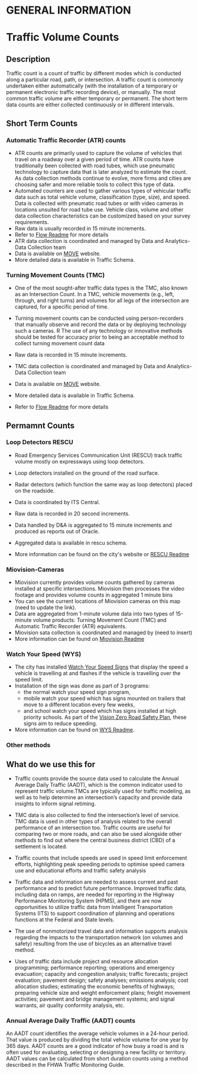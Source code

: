 


# **GENERAL INFORMATION**




# **Traffic Volume Counts**



## **Description**
 Traffic count is a count of traffic by different modes which is conducted along a particular road, path, or intersection. A traffic count is commonly undertaken either automatically (with the installation of a temporary or permanent electronic traffic recording device), or manually. The most common traffic volume are either temporary  or permanent. The short term data counts are either collected continuously or in different intervals.
 
 ## **Short Term Counts**

### **Automatic Traffic Recorder (ATR) counts**

- ATR counts are primarily used to capture the volume of vehicles that travel on a roadway over a given period of time. ATR counts have traditionally been collected with road tubes, which use pneumatic technology to capture data that is later analyzed to estimate the count. As data collection methods continue to evolve, more firms and cities are choosing safer and more reliable tools to collect this type of data.
- Automated counters are used to gather various types of vehicular traffic data such as total vehicle volume, classification (type, size), and speed. Data is collected with pneumatic road tubes or with video cameras in locations unsuited for road tube use. Vehicle class, volume and other data collection characteristics can be customized based on your survey requirements.
- Raw data is usually recorded in 15 minute increments.
- Refer to [Flow Readme](https://github.com/CityofToronto/bdit_data-sources/blob/master/volumes/README.md) for more details 
- ATR  data collection is coordinated and managed by Data and Analytics- Data Collection team
- Data is available on [MOVE](https://move.intra.prod-toronto.ca/view/) website.
- More detailed data is available in Traffic Schema.

### **Turning Movement Counts (TMC)**
- One of the most sought-after traffic data types is the TMC, also known as an Intersection Count. In a TMC, vehicle movements (e.g., left, through, and right turns) and volumes for all legs of the intersection are captured, for a specific period of time.

- Turning movement counts can be conducted using person-recorders that manually observe and record the data or by deploying technology such a cameras. R
The use of any technology or innovative methods should be tested for accuracy prior to being an acceptable
method to collect turning movement count data

- Raw data is recorded in 15 minute increments.
- TMC data collection is coordinated and managed by Data and Analytics- Data Collection team
- Data is available on [MOVE](https://move.intra.prod-toronto.ca/view/) website.
- More detailed data is available in Traffic Schema.
- Refer to [Flow Readme](https://github.com/CityofToronto/bdit_data-sources/blob/master/volumes/README.md) for more details  

 ## **Permamnt  Counts**

### **Loop Detectors RESCU**
- Road Emergency Services Communication Unit (RESCU) track traffic volume mostly on expressways using loop detectors. 

- Loop detectors installed on the ground of the road surface.
- Radar detectors (which function the same way as loop detectors) placed on the roadside. 
- Data is coordinated by ITS Central.
- Raw data is recorded in 20 second increments. 
- Data handled by D&A is aggregated to 15 minute increments and produced as reports out of Oracle. 
- Aggregated data is available in rescu schema.
- More information can be found on the city's website or [RESCU Readme](https://github.com/CityofToronto/bdit_data-sources/blob/master/volumes/rescu/README.md)



### **Miovision-Cameras**
- Miovision currently provides volume counts gathered by cameras installed at specific intersections. Miovision then processes the video footage and provides volume counts in aggregated 1 minute bins
- You can see the current locations of Miovision cameras on this map (need to update the link).
- Data are aggregated from 1-minute volume data into two types of 15-minute volume products: Turning Movement Count (TMC) and Automatic Traffic Recorder (ATR) equivalents. 
- Miovision sata collection is coordinated and managed by (need to insert)
- More information can be found on [Miovision Readme](https://github.com/CityofToronto/bdit_data-sources/blob/master/volumes/miovision/README.md)

### Watch Your Speed (WYS)
- The city has installed [Watch Your Speed Signs](https://www.toronto.ca/services-payments/streets-parking-transportation/road-safety/vision-zero/safety-initiatives/initiatives/watch-your-speed-program/) that display the speed a vehicle is travelling at and flashes if the vehicle is travelling over the speed limit.
- Installation of the sign was done as part of 3 programs: 
  - the normal watch your speed sign program,
  - mobile watch your speed which has signs mounted on trailers that move to a different location every few weeks, 
  - and school watch your speed which has signs installed at high priority schools. As part of the [Vision Zero Road Safety Plan](https://www.toronto.ca/services-payments/streets-parking-transportation/road-safety/vision-zero/), these signs aim to reduce speeding.
- More information can be found on  [WYS Readme](https://github.com/CityofToronto/bdit_data-sources//wys/readme.md).
### **Other methods**

## **What do we use this for**
- Traffic counts provide the source data used to calculate the Annual Average Daily Traffic (AADT), which is the common indicator used to represent traffic volume.TMCs are typically used for traffic modeling, as well as to help determine an intersection’s capacity and provide data insights to inform signal retiming. 

- TMC data is also collected to find the intersection’s level of service. TMC data is used in other types of analysis related to the overall performance of an intersection too. Traffic counts are useful for comparing two or more roads, and can also be used alongside other methods to find out where the central business district (CBD) of a settlement is located.
-  Traffic counts that include speeds are used in speed limit enforcement efforts, highlighting peak speeding periods to optimise speed camera use and educational efforts and traffic safety analysis

- Traffic data and information are needed to assess current and past performance and to predict future performance. Improved traffic data, including data on ramps, are needed for reporting in the Highway Performance Monitoring System (HPMS), and there are now opportunities to utilize traffic data from Intelligent Transportation Systems (ITS) to support coordination of planning and operations functions at the Federal and State levels. 

- The use of nonmotorized travel data and information supports analysis regarding the impacts to the transportation network (on volumes and safety) resulting from the use of bicycles as an alternative travel method.
- Uses of traffic data include project and resource allocation programming; performance reporting; operations and emergency evacuation; capacity and congestion analysis; traffic forecasts; project evaluation; pavement design; safety analyses; emissions analysis; cost allocation studies; estimating the economic benefits of highways; preparing vehicle size and weight enforcement plans; freight movement activities; pavement and bridge management systems; and signal warrants, air quality conformity analysis, etc.

### **Annual Average Daily Traffic (AADT) counts**
An AADT count identifies the average vehicle volumes in a 24-hour period. That value is produced by dividing the total vehicle volume for one year by 365 days. AADT counts are a good indicator of how busy a road is and is often used for evaluating, selecting or designing a new facility or territory. AADT values can be calculated from short duration counts using a method described in the FHWA Traffic Monitoring Guide.

